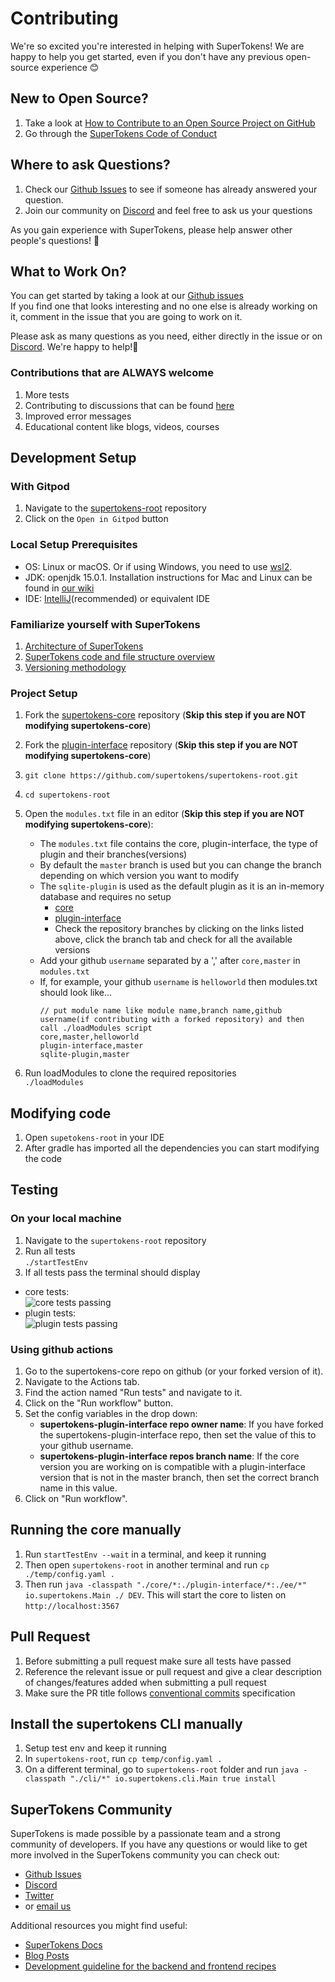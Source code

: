 # Contributing

We're so excited you're interested in helping with SuperTokens! We are happy to help you get started, even if you don't
have any previous open-source experience :blush:

## New to Open Source?

1. Take a look
   at [How to Contribute to an Open Source Project on GitHub](https://egghead.io/courses/how-to-contribute-to-an-open-source-project-on-github)
2. Go through
   the [SuperTokens Code of Conduct](https://github.com/supertokens/supertokens-core/blob/master/CODE_OF_CONDUCT.md)

## Where to ask Questions?

1. Check our [Github Issues](https://github.com/supertokens/supertokens-core/issues) to see if someone has already
   answered your question.
2. Join our community on [Discord](https://supertokens.io/discord) and feel free to ask us your questions

As you gain experience with SuperTokens, please help answer other people's questions! :pray:

## What to Work On?

You can get started by taking a look at our [Github issues](https://github.com/supertokens/supertokens-core/issues)  
If you find one that looks interesting and no one else is already working on it, comment in the issue that you are going
to work on it.

Please ask as many questions as you need, either directly in the issue or on [Discord](https://supertokens.io/discord).
We're happy to help!:raised_hands:

### Contributions that are ALWAYS welcome

1. More tests
2. Contributing to discussions that can be
   found [here](https://github.com/supertokens/supertokens-core/issues?q=is%3Aissue+is%3Aopen+label%3Adiscussions)
3. Improved error messages
4. Educational content like blogs, videos, courses

## Development Setup

### With Gitpod

1. Navigate to the [supertokens-root](https://github.com/supertokens/supertokens-root) repository
2. Click on the `Open in Gitpod` button

### Local Setup Prerequisites

- OS: Linux or macOS. Or if using Windows, you need to use [wsl2](https://docs.microsoft.com/en-us/windows/wsl/about).
- JDK: openjdk 15.0.1. Installation instructions for Mac and Linux can be found
  in [our wiki](https://github.com/supertokens/supertokens-core/wiki/Installing-OpenJDK-for-Mac-and-Linux)
- IDE: [IntelliJ](https://www.jetbrains.com/idea/download/)(recommended) or equivalent IDE

### Familiarize yourself with SuperTokens

1. [Architecture of SuperTokens](https://github.com/supertokens/supertokens-core/wiki/SuperTokens-Architecture)
2. [SuperTokens code and file structure overview](https://github.com/supertokens/supertokens-core/wiki/Code-and-file-structure-overview)
3. [Versioning methodology](https://github.com/supertokens/supertokens-core/wiki/Versioning,-git-and-releases)

### Project Setup

1. Fork the [supertokens-core](https://github.com/supertokens/supertokens-core) repository (**Skip this step if you are
   NOT modifying supertokens-core**)
2. Fork the [plugin-interface](https://github.com/supertokens/supertokens-plugin-interface) repository (**Skip this step if you are
   NOT modifying supertokens-core**)
3. `git clone https://github.com/supertokens/supertokens-root.git`
4. `cd supertokens-root`
5. Open the `modules.txt` file in an editor (**Skip this step if you are NOT modifying supertokens-core**):
    - The `modules.txt` file contains the core, plugin-interface, the type of plugin and their branches(versions)
    - By default the `master` branch is used but you can change the branch depending on which version you want to modify
    - The `sqlite-plugin` is used as the default plugin as it is an in-memory database and requires no setup
        - [core](https://github.com/supertokens/supertokens-core)
        - [plugin-interface](https://github.com/supertokens/supertokens-plugin-interface)
        - Check the repository branches by clicking on the links listed above, click the branch tab and check for all
          the available versions
    - Add your github `username` separated by a ',' after `core,master` in  `modules.txt`
    - If, for example, your github `username` is `helloworld` then modules.txt should look like...
      ```
      // put module name like module name,branch name,github username(if contributing with a forked repository) and then call ./loadModules script        
      core,master,helloworld  
      plugin-interface,master        
      sqlite-plugin,master
      ```

6. Run loadModules to clone the required repositories  
   `./loadModules`

## Modifying code

1. Open `supetokens-root` in your IDE
2. After gradle has imported all the dependencies you can start modifying the code

## Testing

### On your local machine

1. Navigate to the `supertokens-root` repository
2. Run all tests   
   `./startTestEnv`
3. If all tests pass the terminal should display

- core tests:  
  ![core tests passing](https://github.com/supertokens/supertokens-logo/blob/master/images/core-tests-passing.png)
- plugin tests:  
  ![plugin tests passing](https://github.com/supertokens/supertokens-logo/blob/master/images/plugin-tests-passing.png)

### Using github actions

1. Go to the supertokens-core repo on github (or your forked version of it).
2. Navigate to the Actions tab.
3. Find the action named "Run tests" and navigate to it.
4. Click on the "Run workflow" button.
5. Set the config variables in the drop down:
    - **supertokens-plugin-interface repo owner name**: If you have forked the supertokens-plugin-interface repo, then
      set the value of this to your github username.
    - **supertokens-plugin-interface repos branch name**: If the core version you are working on is compatible with a
      plugin-interface version that is not in the master branch, then set the correct branch name in this value.
6. Click on "Run workflow".

## Running the core manually

1. Run `startTestEnv --wait` in a terminal, and keep it running
2. Then open `supertokens-root` in another terminal and run `cp ./temp/config.yaml .`
3. Then run `java -classpath "./core/*:./plugin-interface/*:./ee/*" io.supertokens.Main ./ DEV`. This will start the
   core to listen on `http://localhost:3567`

## Pull Request

1. Before submitting a pull request make sure all tests have passed
2. Reference the relevant issue or pull request and give a clear description of changes/features added when submitting a
   pull request
3. Make sure the PR title follows [conventional commits](https://www.conventionalcommits.org/en/v1.0.0/) specification

## Install the supertokens CLI manually

1. Setup test env and keep it running
2. In `supertokens-root`, run `cp temp/config.yaml .`
3. On a different terminal, go to `supertokens-root` folder and
   run `java -classpath "./cli/*" io.supertokens.cli.Main true install`

## SuperTokens Community

SuperTokens is made possible by a passionate team and a strong community of developers. If you have any questions or
would like to get more involved in the SuperTokens community you can check out:

- [Github Issues](https://github.com/supertokens/supertokens-core/issues)
- [Discord](https://supertokens.io/discord)
- [Twitter](https://twitter.com/supertokensio)
- or [email us](mailto:team@supertokens.io)

Additional resources you might find useful:

- [SuperTokens Docs](https://supertokens.io/docs/community/getting-started/installation)
- [Blog Posts](https://supertokens.io/blog/)
- [Development guideline for the backend and frontend recipes](https://github.com/supertokens/supertokens-core/wiki/Development-guideline-for-the-backend-and-frontend-recipes)




